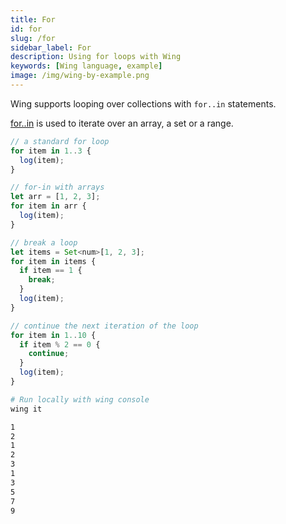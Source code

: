 ```yaml
---
title: For
id: for
slug: /for
sidebar_label: For
description: Using for loops with Wing
keywords: [Wing language, example]
image: /img/wing-by-example.png
---
```


Wing supports looping over collections with `for..in` statements.

[for..in](/docs/api/language-reference#26-for) is used to iterate over an array, a set or a range.

```js playground title="main.w"
// a standard for loop
for item in 1..3 {
  log(item);
}

// for-in with arrays
let arr = [1, 2, 3];
for item in arr {
  log(item);
}

// break a loop
let items = Set<num>[1, 2, 3];
for item in items {
  if item == 1 {
    break;
  }
  log(item);
}

// continue the next iteration of the loop
for item in 1..10 {
  if item % 2 == 0 {
    continue;
  }
  log(item);
}

```

```bash title="Wing console output"
# Run locally with wing console
wing it

1
2
1
2
3
1
3
5
7
9
```